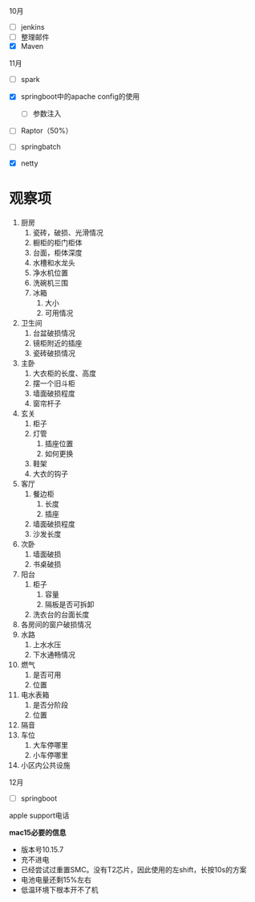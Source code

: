 10月

- [ ] jenkins
- [ ] 整理邮件
- [x] Maven

11月

- [ ] spark
- [x] springboot中的apache config的使用
  - [ ] 参数注入
- [ ] Raptor（50%）
- [ ] springbatch
- [x] netty





# 观察项

1. 厨房
   1. 瓷砖，破损、光滑情况
   2. 橱柜的柜门柜体
   3. 台面，柜体深度
   4. 水槽和水龙头
   5. 净水机位置
   6. 洗碗机三围
   7. 冰箱
      1. 大小
      2. 可用情况
2. 卫生间
   1. 台盆破损情况
   2. 镜柜附近的插座
   3. 瓷砖破损情况
3. 主卧
   1. 大衣柜的长度、高度
   2. 摆一个旧斗柜
   3. 墙面破损程度
   4. 窗帘杆子
4. 玄关
   1. 柜子
   2. 灯管
      1. 插座位置
      2. 如何更换
   3. 鞋架
   4. 大衣的钩子
5. 客厅
   1. 餐边柜
      1. 长度
      2. 插座
   2. 墙面破损程度
   3. 沙发长度
6. 次卧
   1. 墙面破损
   2. 书桌破损
7. 阳台
   1. 柜子
      1. 容量
      2. 隔板是否可拆卸
   2. 洗衣台的台面长度
8. 各房间的窗户破损情况
9. 水路
   1. 上水水压
   2. 下水通畅情况
10. 燃气
    1. 是否可用
    2. 位置
11. 电水表箱
    1. 是否分阶段
    2. 位置
12. 隔音
13. 车位
    1. 大车停哪里
    2. 小车停哪里
14. 小区内公共设施

12月

- [ ] springboot



apple support电话



**mac15必要的信息**

- 版本号10.15.7
- 充不进电
- 已经尝试过重置SMC。没有T2芯片，因此使用的左shift，长按10s的方案
- 电池电量还剩15%左右
- 低温环境下根本开不了机

